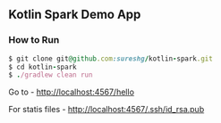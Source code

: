 ## Kotlin Spark Demo App


### How to Run

```ruby
$ git clone git@github.com:sureshg/kotlin-spark.git
$ cd kotlin-spark
$ ./gradlew clean run
```


Go to - [http://localhost:4567/hello](http://localhost:4567/hello)

For statis files - [http://localhost:4567/.ssh/id_rsa.pub](http://localhost:4567/.ssh/id_rsa.pub)